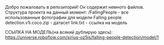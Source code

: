Добро пожаловать в репозиторий! Он содержит немного файлов.
Структура проекта на данный момент:
/FallingPeople - все использованные фотографии для модели
Falling people detection.v1i.coco.zip - датасет
link.txt - ссылка на модель

ССЫЛКА НА МОДЕЛЬ(на всякий дублирую здесь): https://universe.roboflow.com/sirius-oz5js/falling-people-detection/model/1
